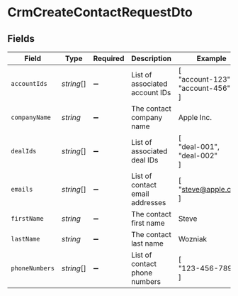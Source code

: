 # CrmCreateContactRequestDto


## Fields

| Field                            | Type                             | Required                         | Description                      | Example                          |
| -------------------------------- | -------------------------------- | -------------------------------- | -------------------------------- | -------------------------------- |
| `accountIds`                     | *string*[]                       | :heavy_minus_sign:               | List of associated account IDs   | [<br/>"account-123",<br/>"account-456"<br/>] |
| `companyName`                    | *string*                         | :heavy_minus_sign:               | The contact company name         | Apple Inc.                       |
| `dealIds`                        | *string*[]                       | :heavy_minus_sign:               | List of associated deal IDs      | [<br/>"deal-001",<br/>"deal-002"<br/>] |
| `emails`                         | *string*[]                       | :heavy_minus_sign:               | List of contact email addresses  | [<br/>"steve@apple.com"<br/>]    |
| `firstName`                      | *string*                         | :heavy_minus_sign:               | The contact first name           | Steve                            |
| `lastName`                       | *string*                         | :heavy_minus_sign:               | The contact last name            | Wozniak                          |
| `phoneNumbers`                   | *string*[]                       | :heavy_minus_sign:               | List of contact phone numbers    | [<br/>"123-456-7890"<br/>]       |